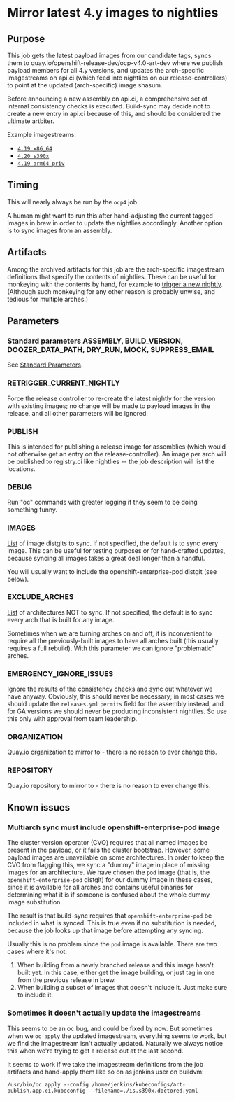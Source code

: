 # Mirror latest 4.y images to nightlies

## Purpose

This job gets the latest payload images from our candidate tags, syncs them to
quay.io/openshift-release-dev/ocp-v4.0-art-dev where we publish payload members
for all 4.y versions, and updates the arch-specific imagestreams on api.ci
(which feed into nightlies on our release-controllers) to point at the updated
(arch-specific) image shasum.

Before announcing a new assembly on api.ci, a comprehensive set of internal
consistency checks is executed. Build-sync may decide not to create a new entry
in api.ci because of this, and should be considered the ultimate artbiter.

Example imagestreams:

* [`4.19 x86_64`](https://console-openshift-console.apps.ci.l2s4.p1.openshiftapps.com/k8s/ns/ocp/imagestreams/4.19-art-latest)
* [`4.20 s390x`](https://console-openshift-console.apps.ci.l2s4.p1.openshiftapps.com/k8s/ns/ocp-s390x/imagestreams/4.20-art-latest-s390x)
* [`4.19 arm64 priv`](https://console-openshift-console.apps.ci.l2s4.p1.openshiftapps.com/k8s/ns/ocp-arm64-priv/imagestreams/4.19-art-latest-arm64-priv)


## Timing

This will nearly always be run by the `ocp4` job.

A human might want to run this after hand-adjusting the current tagged images
in brew in order to update the nightlies accordingly. Another option is to sync
images from an assembly.

## Artifacts

Among the archived artifacts for this job are the arch-specific imagestream
definitions that specify the contents of nightlies. These can be useful for
monkeying with the contents by hand, for example to [trigger a new nightly](https://art-docs.engineering.redhat.com/release/4.y.z-stream/#what-to-do-if-the-latest-nightly-is-rejected).
(Although such monkeying for any other reason is probably unwise, and tedious
for multiple arches.)

## Parameters

### Standard parameters ASSEMBLY, BUILD\_VERSION, DOOZER\_DATA\_PATH, DRY\_RUN, MOCK, SUPPRESS\_EMAIL

See [Standard Parameters](/jobs/README.md#standard-parameters).

### RETRIGGER\_CURRENT\_NIGHTLY

Force the release controller to re-create the latest nightly for the version
with existing images; no change will be made to payload images in the release,
and all other parameters will be ignored.

### PUBLISH

This is intended for publishing a release image for assemblies (which would not
otherwise get an entry on the release-controller). An image per arch will be
published to registry.ci like nightlies -- the job description will list the
locations.

### DEBUG

Run "oc" commands with greater logging if they seem to be doing something funny.

### IMAGES

[List](/jobs/README.md#list-parameters) of image distgits to sync.
If not specified, the default is to sync every image.
This can be useful for testing purposes or for hand-crafted updates, because
syncing all images takes a great deal longer than a handful.

You will usually want to include the openshift-enterprise-pod distgit (see below).

### EXCLUDE\_ARCHES

[List](/jobs/README.md#list-parameters) of architectures NOT to sync.
If not specified, the default is to sync every arch that is built for any image.

Sometimes when we are turning arches on and off, it is inconvenient to require
all the previously-built images to have all arches built (this usually requires
a full rebuild). With this parameter we can ignore "problematic" arches.

### EMERGENCY\_IGNORE\_ISSUES

Ignore the results of the consistency checks and sync out whatever we have
anyway. Obviously, this should never be necessary; in most cases we should
update the `releases.yml` `permits` field for the assembly instead, and for GA
versions we should never be producing inconsistent nightlies. So use this only
with approval from team leadership.

### ORGANIZATION

Quay.io organization to mirror to - there is no reason to ever change this.

### REPOSITORY

Quay.io repository to mirror to - there is no reason to ever change this.

## Known issues

### Multiarch sync must include openshift-enterprise-pod image

The cluster version operator (CVO) requires that all named images be present in
the payload, or it fails the cluster bootstrap. However, some payload images
are unavailable on some architectures. In order to keep the CVO from flagging
this, we sync a "dummy" image in place of missing images for an architecture.
We have chosen the `pod` image (that is, the `openshift-enterprise-pod`
distgit) for our dummy image in these cases, since it is available for all
arches and contains useful binaries for determining what it is if someone is
confused about the whole dummy image substitution.

The result is that build-sync requires that `openshift-enterprise-pod` be included in what is synced.
This is true even if no substitution is needed, because the job looks up that image before attempting any syncing.

Usually this is no problem since the `pod` image is available. There are two cases where it's not:

1. When building from a newly branched release and this image hasn't built yet.
   In this case, either get the image building, or just tag in one from the previous release in brew.
2. When building a subset of images that doesn't include it. Just make sure to include it.

### Sometimes it doesn't actually update the imagestreams

This seems to be an oc bug, and could be fixed by now. But sometimes when we
`oc apply` the updated imagestream, everything seems to work, but we find the
imagestream isn't actually updated. Naturally we always notice this when we're
trying to get a release out at the last second.

It seems to work if we take the imagestream definitions from the job artifacts
and hand-apply them like so on as jenkins user on buildvm:

    /usr/bin/oc apply --config /home/jenkins/kubeconfigs/art-publish.app.ci.kubeconfig --filename=./is.s390x.doctored.yaml


